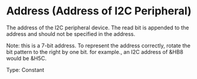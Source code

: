 # Address (Address of I2C Peripheral)

The address of the I2C peripheral device. The read bit is appended to the address and should not be specified in the address.

Note: this is a 7-bit address. To represent the address correctly, rotate the bit pattern to the right by one bit. for example., an I2C address of &HB8 would be &H5C.

Type: Constant
